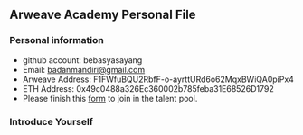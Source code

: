 ## Arweave Academy Personal File

### Personal information

- github account: bebasyasayang
- Email: badanmandiri@gmail.com
- Arweave Address: F1FWfuBQU2RbfF-o-ayrttURd6o62MqxBWiQA0piPx4
- ETH Address: 0x49c0488a326Ec360002b785feba31E68526D1792
- Please finish this [form](https://docs.google.com/forms/d/e/1FAIpQLSfWA5fIIcBgmRppm3jNz5vmf9Mai_QMVil-2pO4r7YKn_Zhtw/viewform?usp=sf_link) to join in the talent pool.

### Introduce Yourself
